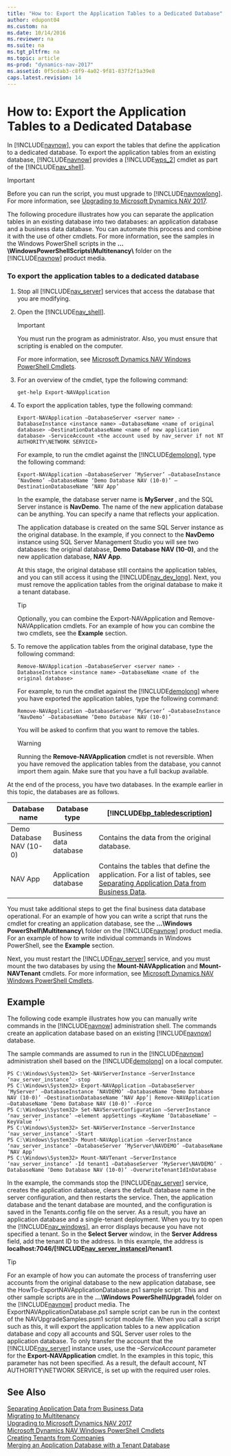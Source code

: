 ```yaml
---
title: "How to: Export the Application Tables to a Dedicated Database"
author: edupont04
ms.custom: na
ms.date: 10/14/2016
ms.reviewer: na
ms.suite: na
ms.tgt_pltfrm: na
ms.topic: article
ms-prod: "dynamics-nav-2017"
ms.assetid: 0f5cdab3-c8f9-4a02-9f81-837f2f1a39e8
caps.latest.revision: 14
---
```

# How to: Export the Application Tables to a Dedicated Database
In [!INCLUDE[navnow](includes/navnow_md.md)], you can export the tables that define the application to a dedicated database. To export the application tables from an existing database, [!INCLUDE[navnow](includes/navnow_md.md)] provides a [!INCLUDE[wps_2](includes/wps_2_md.md)] cmdlet as part of the [!INCLUDE[nav_shell](includes/nav_shell_md.md)].  

> [!IMPORTANT]  
>  Before you can run the script, you must upgrade to [!INCLUDE[navnowlong](includes/navnowlong_md.md)]. For more information, see [Upgrading to Microsoft Dynamics NAV 2017](Upgrading-to-Microsoft-Dynamics-NAV-2017.md).  

 The following procedure illustrates how you can separate the application tables in an existing database into two databases: an application database and a business data database. You can automate this process and combine it with the use of other cmdlets. For more information, see the samples in the Windows PowerShell scripts in the **…\\WindowsPowerShellScripts\\Multitenancy\\** folder on the [!INCLUDE[navnow](includes/navnow_md.md)] product media.  

### To export the application tables to a dedicated database  

1.  Stop all [!INCLUDE[nav_server](includes/nav_server_md.md)] services that access the database that you are modifying.  

2.  Open the [!INCLUDE[nav_shell](includes/nav_shell_md.md)].  

    > [!IMPORTANT]  
    >  You must run the program as administrator. Also, you must ensure that scripting is enabled on the computer.  

     For more information, see [Microsoft Dynamics NAV Windows PowerShell Cmdlets](Microsoft-Dynamics-NAV-Windows-PowerShell-Cmdlets.md).  

3.  For an overview of the cmdlet, type the following command:  

    ```  
    get-help Export-NAVApplication  
    ```  

4.  To export the application tables, type the following command:  

    ```  
    Export-NAVApplication –DatabaseServer <server name> -DatabaseInstance <instance name> –DatabaseName <name of original database> –DestinationDatabaseName <name of new application database> -ServiceAccount <the account used by nav_server if not NT AUTHORITY\NETWORK SERVICE>  
    ```  

     For example, to run the cmdlet against the [!INCLUDE[demolong](includes/demolong_md.md)], type the following command:  

    ```  
    Export-NAVApplication –DatabaseServer ‘MyServer’ –DatabaseInstance ‘NavDemo’ –DatabaseName ‘Demo Database NAV (10-0)’ –DestinationDatabaseName ‘NAV App’  
    ```  

     In the example, the database server name is **MyServer** , and the SQL Server instance is **NavDemo**. The name of the new application database can be anything. You can specify a name that reflects your application.  

     The application database is created on the same SQL Server instance as the original database. In the example, if you connect to the **NavDemo** instance using SQL Server Management Studio you will see two databases: the original database, **Demo Database NAV \(10-0\)**, and the new application database, **NAV App**.  

     At this stage, the original database still contains the application tables, and you can still access it using the [!INCLUDE[nav_dev_long](includes/nav_dev_long_md.md)]. Next, you must remove the application tables from the original database to make it a tenant database.  

    > [!TIP]  
    >  Optionally, you can combine the Export-NAVApplication and Remove-NAVApplication cmdlets. For an example of how you can combine the two cmdlets, see the **Example** section.  

5.  To remove the application tables from the original database, type the following command:  

    ```  
    Remove-NAVApplication –DatabaseServer <server name> -DatabaseInstance <instance name> –DatabaseName <name of the original database>  
    ```  

     For example, to run the cmdlet against the [!INCLUDE[demolong](includes/demolong_md.md)] where you have exported the application tables, type the following command:  

    ```  
    Remove-NAVApplication –DatabaseServer ‘MyServer’ –DatabaseInstance ‘NavDemo’ –DatabaseName ‘Demo Database NAV (10-0)’  
    ```  

     You will be asked to confirm that you want to remove the tables.  

    > [!WARNING]  
    >  Running the **Remove-NAVApplication** cmdlet is not reversible. When you have removed the application tables from the database, you cannot import them again. Make sure that you have a full backup available.  

 At the end of the process, you have two databases. In the example earlier in this topic, the databases are as follows.  

|Database name|Database type|[!INCLUDE[bp_tabledescription](includes/bp_tabledescription_md.md)]|  
|-------------------|-------------------|---------------------------------------|  
|Demo Database NAV \(10-0\)|Business data database|Contains the data from the original database.|  
|NAV App|Application database|Contains the tables that define the application. For a list of tables, see [Separating Application Data from Business Data](Separating-Application-Data-from-Business-Data.md).|  

 You must take additional steps to get the final business data database operational. For an example of how you can write a script that runs the cmdlet for creating an application database, see the **…\\Windows PowerShell\\Multitenancy\\** folder on the [!INCLUDE[navnow](includes/navnow_md.md)] product media. For an example of how to write individual commands in Windows PowerShell, see the **Example** section.  

 Next, you must restart the [!INCLUDE[nav_server](includes/nav_server_md.md)] service, and you must mount the two databases by using the **Mount-NAVApplication** and **Mount-NAVTenant** cmdlets. For more information, see [Microsoft Dynamics NAV Windows PowerShell Cmdlets](Microsoft-Dynamics-NAV-Windows-PowerShell-Cmdlets.md).  

## Example  
 The following code example illustrates how you can manually write commands in the [!INCLUDE[navnow](includes/navnow_md.md)] administration shell. The commands create an application database based on an existing [!INCLUDE[navnow](includes/navnow_md.md)] database.  

 The sample commands are assumed to run in the [!INCLUDE[navnow](includes/navnow_md.md)] administration shell based on the [!INCLUDE[demolong](includes/demolong_md.md)] on a local computer.  

```  
PS C:\Windows\System32> Set-NAVServerInstance –ServerInstance ‘nav_server_instance’ -stop  
PS C:\Windows\System32> Export-NAVApplication –DatabaseServer ‘MyServer’ –DatabaseInstance ‘NAVDEMO’ –DatabaseName ‘Demo Database NAV (10-0)’ –DestinationDatabaseName ‘NAV App’| Remove-NAVApplication –DatabaseName ‘Demo Database NAV (10-0)’ -Force  
PS C:\Windows\System32> Set-NAVServerConfiguration –ServerInstance ‘nav_server_instance’ –element appSettings –KeyName ‘DatabaseName’ –KeyValue ‘’  
PS C:\Windows\System32> Set-NAVServerInstance –ServerInstance ‘nav_server_instance’ -Start  
PS C:\Windows\System32> Mount-NAVApplication –ServerInstance ‘nav_server_instance’ –DatabaseServer ‘MyServer\NAVDEMO’ –DatabaseName ‘NAV App’  
PS C:\Windows\System32> Mount-NAVTenant –ServerInstance ‘nav_server_instance’ -Id tenant1 –DatabaseServer ‘MyServer\NAVDEMO’ -DatabaseName ‘Demo Database NAV (10-0)’ -OverwriteTenantIdInDatabase  
```  

 In the example, the commands stop the [!INCLUDE[nav_server](includes/nav_server_md.md)] service, creates the application database, clears the default database name in the server configuration, and then restarts the service. Then, the application database and the tenant database are mounted, and the configuration is saved in the Tenants.config file on the server. As a result, you have an application database and a single-tenant deployment. When you try to open the [!INCLUDE[nav_windows](includes/nav_windows_md.md)], an error displays because you have not specified a tenant. So in the **Select Server** window, in the **Server Address** field, add the tenant ID to the address. In this example, the address is **localhost:7046/[!INCLUDE[nav_server_instance](includes/nav_server_instance_md.md)]/tenant1**.  

> [!TIP]  
>  For an example of how you can automate the process of transferring user accounts from the original database to the new application database, see the HowTo-ExportNAVApplicationDatabase.ps1 sample script. This and other sample scripts are in the **…\\Windows PowerShell\\Upgrade\\** folder on the [!INCLUDE[navnow](includes/navnow_md.md)] product media. The ExportNAVApplicationDatabase.ps1 sample script can be run in the context of the NAVUpgradeSamples.psm1 script module file. When you call a script such as this, it will export the application tables to a new application database and copy all accounts and SQL Server user roles to the application database. To only transfer the account that the [!INCLUDE[nav_server](includes/nav_server_md.md)] instance uses, use the *–ServiceAccount* parameter for the **Export-NAVApplication** cmdlet. In the examples in this topic, this parameter has not been specified. As a result, the default account, NT AUTHORITY\\NETWORK SERVICE, is set up with the required user roles.  

## See Also  
 [Separating Application Data from Business Data](Separating-Application-Data-from-Business-Data.md)   
 [Migrating to Multitenancy](Migrating-to-Multitenancy.md)   
 [Upgrading to Microsoft Dynamics NAV 2017](Upgrading-to-Microsoft-Dynamics-NAV-2017.md)   
 [Microsoft Dynamics NAV Windows PowerShell Cmdlets](Microsoft-Dynamics-NAV-Windows-PowerShell-Cmdlets.md)   
 [Creating Tenants from Companies](Creating-Tenants-from-Companies.md)   
 [Merging an Application Database with a Tenant Database](Merging-an-Application-Database-with-a-Tenant-Database.md)

